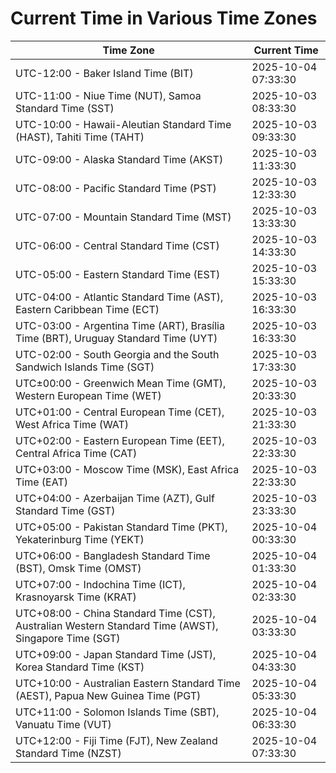 # Current Time in Various Time Zones

| Time Zone | Current Time |
|-----------|--------------|
| UTC-12:00 - Baker Island Time (BIT) | 2025-10-04 07:33:30 |
| UTC-11:00 - Niue Time (NUT), Samoa Standard Time (SST) | 2025-10-03 08:33:30 |
| UTC-10:00 - Hawaii-Aleutian Standard Time (HAST), Tahiti Time (TAHT) | 2025-10-03 09:33:30 |
| UTC-09:00 - Alaska Standard Time (AKST) | 2025-10-03 11:33:30 |
| UTC-08:00 - Pacific Standard Time (PST) | 2025-10-03 12:33:30 |
| UTC-07:00 - Mountain Standard Time (MST) | 2025-10-03 13:33:30 |
| UTC-06:00 - Central Standard Time (CST) | 2025-10-03 14:33:30 |
| UTC-05:00 - Eastern Standard Time (EST) | 2025-10-03 15:33:30 |
| UTC-04:00 - Atlantic Standard Time (AST), Eastern Caribbean Time (ECT) | 2025-10-03 16:33:30 |
| UTC-03:00 - Argentina Time (ART), Brasília Time (BRT), Uruguay Standard Time (UYT) | 2025-10-03 16:33:30 |
| UTC-02:00 - South Georgia and the South Sandwich Islands Time (SGT) | 2025-10-03 17:33:30 |
| UTC±00:00 - Greenwich Mean Time (GMT), Western European Time (WET) | 2025-10-03 20:33:30 |
| UTC+01:00 - Central European Time (CET), West Africa Time (WAT) | 2025-10-03 21:33:30 |
| UTC+02:00 - Eastern European Time (EET), Central Africa Time (CAT) | 2025-10-03 22:33:30 |
| UTC+03:00 - Moscow Time (MSK), East Africa Time (EAT) | 2025-10-03 22:33:30 |
| UTC+04:00 - Azerbaijan Time (AZT), Gulf Standard Time (GST) | 2025-10-03 23:33:30 |
| UTC+05:00 - Pakistan Standard Time (PKT), Yekaterinburg Time (YEKT) | 2025-10-04 00:33:30 |
| UTC+06:00 - Bangladesh Standard Time (BST), Omsk Time (OMST) | 2025-10-04 01:33:30 |
| UTC+07:00 - Indochina Time (ICT), Krasnoyarsk Time (KRAT) | 2025-10-04 02:33:30 |
| UTC+08:00 - China Standard Time (CST), Australian Western Standard Time (AWST), Singapore Time (SGT) | 2025-10-04 03:33:30 |
| UTC+09:00 - Japan Standard Time (JST), Korea Standard Time (KST) | 2025-10-04 04:33:30 |
| UTC+10:00 - Australian Eastern Standard Time (AEST), Papua New Guinea Time (PGT) | 2025-10-04 05:33:30 |
| UTC+11:00 - Solomon Islands Time (SBT), Vanuatu Time (VUT) | 2025-10-04 06:33:30 |
| UTC+12:00 - Fiji Time (FJT), New Zealand Standard Time (NZST) | 2025-10-04 07:33:30 |

